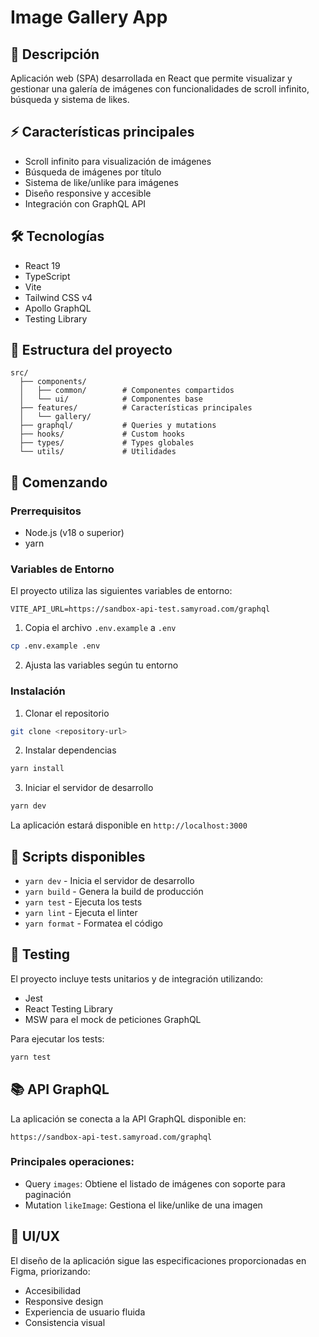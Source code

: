 # Image Gallery App

## 🚀 Descripción

Aplicación web (SPA) desarrollada en React que permite visualizar y gestionar una galería de imágenes con funcionalidades de scroll infinito, búsqueda y sistema de likes.

## ⚡ Características principales

- Scroll infinito para visualización de imágenes
- Búsqueda de imágenes por título
- Sistema de like/unlike para imágenes
- Diseño responsive y accesible
- Integración con GraphQL API

## 🛠️ Tecnologías

- React 19
- TypeScript
- Vite
- Tailwind CSS v4
- Apollo GraphQL
- Testing Library

## 📁 Estructura del proyecto

```
src/
  ├── components/
  │   ├── common/        # Componentes compartidos
  │   └── ui/            # Componentes base
  ├── features/          # Características principales
  │   └── gallery/
  ├── graphql/           # Queries y mutations
  ├── hooks/             # Custom hooks
  ├── types/             # Types globales
  └── utils/             # Utilidades
```

## 🚦 Comenzando

### Prerrequisitos

- Node.js (v18 o superior)
- yarn

### Variables de Entorno

El proyecto utiliza las siguientes variables de entorno:

```env
VITE_API_URL=https://sandbox-api-test.samyroad.com/graphql
```

1. Copia el archivo `.env.example` a `.env`

```bash
cp .env.example .env
```

2. Ajusta las variables según tu entorno

### Instalación

1. Clonar el repositorio

```bash
git clone <repository-url>
```

2. Instalar dependencias

```bash
yarn install
```

3. Iniciar el servidor de desarrollo

```bash
yarn dev
```

La aplicación estará disponible en `http://localhost:3000`

## 📝 Scripts disponibles

- `yarn dev` - Inicia el servidor de desarrollo
- `yarn build` - Genera la build de producción
- `yarn test` - Ejecuta los tests
- `yarn lint` - Ejecuta el linter
- `yarn format` - Formatea el código

## 🧪 Testing

El proyecto incluye tests unitarios y de integración utilizando:

- Jest
- React Testing Library
- MSW para el mock de peticiones GraphQL

Para ejecutar los tests:

```bash
yarn test
```

## 📚 API GraphQL

La aplicación se conecta a la API GraphQL disponible en:

```
https://sandbox-api-test.samyroad.com/graphql
```

### Principales operaciones:

- Query `images`: Obtiene el listado de imágenes con soporte para paginación
- Mutation `likeImage`: Gestiona el like/unlike de una imagen

## 🎨 UI/UX

El diseño de la aplicación sigue las especificaciones proporcionadas en Figma, priorizando:

- Accesibilidad
- Responsive design
- Experiencia de usuario fluida
- Consistencia visual

